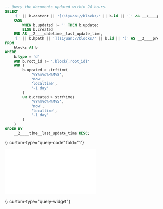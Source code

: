 ```sql
-- Query the documents updated within 24 hours.
SELECT
    '[' || b.content || '](siyuan://blocks/' || b.id || ')' AS __1____pre__doc_title,
    CASE
        WHEN b.updated != '' THEN b.updated
        ELSE b.created
    END AS __2____datetime__last_update_time,
    '[' || b.hpath || '](siyuan://blocks/' || b.id || ')' AS __3____pre__doc_path
FROM
    blocks AS b
WHERE
    b.type = 'd'
    AND b.root_id != '.block{.root_id}'
    AND (
        b.updated > strftime(
            '%Y%m%d%H%M%S',
            'now',
            'localtime',
            '-1 day'
        )
        OR b.created > strftime(
            '%Y%m%d%H%M%S',
            'now',
            'localtime',
            '-1 day'
        )
    )
ORDER BY
    __2____time__last_update_time DESC;
```
{: custom-type="query-code" fold="1"}

<iframe src="/widgets/Query" data-src="/widgets/Query" data-subtype="widget" border="0" frameborder="no" framespacing="0" allowfullscreen="true"></iframe>

{: custom-type="query-widget"}

